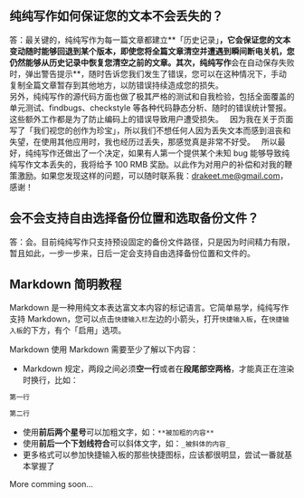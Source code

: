 ## 纯纯写作如何保证您的文本不会丢失的？

答：最关键的，纯纯写作为每一篇文章都建立**「历史记录」**，它会保证您的文本变动随时能够回退到某个版本，即使您将全篇文章清空并遭遇到瞬间断电关机，您仍然能够从历史记录中恢复您清空之前的文章。其次，纯纯写作**会在自动保存失败时，弹出警告提示**，随时告诉您我们发生了错误，您可以在这种情况下，手动复制全篇文章暂存到其他地方，以防错误持续造成您的损失。  
另外，纯纯写作的源代码方面也做了极其严格的测试和自我检验，包括全面覆盖的单元测试、findbugs、checkstyle 等各种代码静态分析、随时的错误统计警报。这些额外工作都是为了防止编码上的错误导致用户遭受损失。  
因为我在关于页面写了「我们视您的创作为珍宝」，所以我们不想任何人因为丢失文本而感到沮丧和失望，在使用其他应用时，我也经历过丢失，那感觉真是非常不好受。  
所以最好，纯纯写作还做出了一个决定，如果有人第一个提供某个未知 bug 能够导致纯纯写作文本丢失的，我将给予 100 RMB 奖励。以此作为对用户的补偿和对我的鞭策激励。如果您发现这样的问题，可以随时联系我：drakeet.me@gmail.com，感谢！

## 会不会支持自由选择备份位置和选取备份文件？

答：会。目前纯纯写作只支持预设固定的备份文件路径，只是因为时间精力有限，暂且如此，一步一步来，日后一定会支持自由选择备份位置和文件的。

## Markdown 简明教程

Markdown 是一种用纯文本表达富文本内容的标记语言。它简单易学，纯纯写作支持 Markdown，您可以点击`快捷输入栏`左边的小箭头，打开`快捷输入板`，在`快捷输入板`的下方，有个「启用」选项。

Markdown 使用 Markdown 需要至少了解以下内容：

- Markdown 规定，两段之间必须**空一行**或者在**段尾部空两格**，才能真正在渲染时换行，比如：

```markdown
第一行

第二行
```
- 使用**前后两个星号**可以加粗文字，如：`**被加粗的内容**`
- 使用**前后一个下划线符合**可以斜体文字，如：`_被斜体的内容_`
- 更多格式可以参加快捷输入板的那些快捷图标，应该都很明显，尝试一番就基本掌握了

More comming soon...
